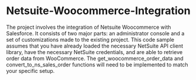 # Netsuite-Woocommerce-Integration
The project involves the integration of Netsuite Woocommerce with Salesforce.  It consists of two major parts: an administrator console and a set of customizations made to the existing project. 
This code sample assumes that you have already loaded the necessary NetSuite API client library, have the necessary NetSuite credentials, and are able to retrieve order data from WooCommerce. The get_woocommerce_order_data and convert_to_ns_sales_order functions will need to be implemented to match your specific setup.
